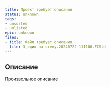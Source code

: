 ```yaml
---
title: Проект требует описания
status: unknown
tags:
- unsorted
- unlisted
epic: unknown
files:
- title: Файл требует описания
  file: 3_ящик на стену.20240722-111106.FCStd
---
```



## Описание

Произвольное описание